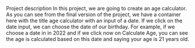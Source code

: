 Project description
In this project, we are going to create an age calculator. As you can see from the final version of the project, we have a container here with the title age calculator with an input of a date. If we click on the date input, we can choose the date of our birthday. For example, if we choose a date in in 2022 and if we click now on Calculate Age, you can see the age is calculated based on this date and saying your age is 21 years old.
